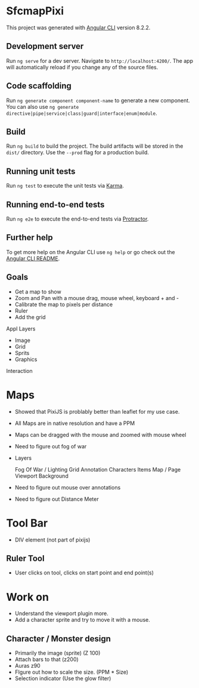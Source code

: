 # SfcmapPixi

This project was generated with [Angular CLI](https://github.com/angular/angular-cli) version 8.2.2.

## Development server

Run `ng serve` for a dev server. Navigate to `http://localhost:4200/`. The app will automatically reload if you change any of the source files.

## Code scaffolding

Run `ng generate component component-name` to generate a new component. You can also use `ng generate directive|pipe|service|class|guard|interface|enum|module`.

## Build

Run `ng build` to build the project. The build artifacts will be stored in the `dist/` directory. Use the `--prod` flag for a production build.

## Running unit tests

Run `ng test` to execute the unit tests via [Karma](https://karma-runner.github.io).

## Running end-to-end tests

Run `ng e2e` to execute the end-to-end tests via [Protractor](http://www.protractortest.org/).

## Further help

To get more help on the Angular CLI use `ng help` or go check out the [Angular CLI README](https://github.com/angular/angular-cli/blob/master/README.md).

## Goals

- Get a map to show
- Zoom and Pan with a mouse drag, mouse wheel, keyboard + and -
- Calibrate the map to pixels per distance
- Ruler
- Add the grid


Appl
Layers
- Image
- Grid
- Sprits
- Graphics

Interaction


# Maps
- Showed that PixiJS is problably better than leaflet for my use case.
- All Maps are in native resolution and have a PPM 
- Maps can be dragged with the mouse and zoomed with mouse wheel
- Need to figure out fog of war
- Layers

    Fog Of War / Lighting
    Grid
    Annotation
    Characters
    Items
    Map / Page
    Viewport
    Background
- Need to figure out mouse over annotations
- Need to figure out Distance Meter

# Tool Bar
- DIV element (not part of pixijs)

## Ruler Tool
- User clicks on tool, clicks on start point and end point(s) 

# Work on
- Understand the viewport plugin more. 
- Add a character sprite and try to move it with a mouse.

## Character / Monster design
- Primarily the image (sprite) (Z 100)
- Attach bars to that  (z200)
- Auras z90
- FIgure out how to scale the size. (PPM * Size)
- Selection indicator (Use the glow filter)